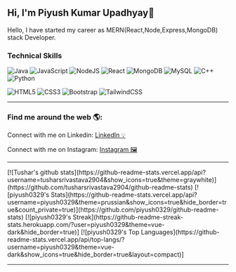 
## Hi, I'm Piyush Kumar Upadhyay👋
Hello, I have started my career as MERN(React,Node,Express,MongoDB) stack Developer. <br>
  
### Technical Skills
 
![Java](https://img.shields.io/badge/java-%23ED8B00.svg?style=for-the-badge&logo=openjdk&logoColor=white)  ![JavaScript](https://img.shields.io/badge/javascript-%23323330.svg?style=for-the-badge&logo=javascript&logoColor=%23F7DF1E)  ![NodeJS](https://img.shields.io/badge/node.js-6DA55F?style=for-the-badge&logo=node.js&logoColor=white) ![React](https://img.shields.io/badge/react-%2320232a.svg?style=for-the-badge&logo=react&logoColor=%2361DAFB)  ![MongoDB](https://img.shields.io/badge/MongoDB-%234ea94b.svg?style=for-the-badge&logo=mongodb&logoColor=white) ![MySQL](https://img.shields.io/badge/mysql-%2300f.svg?style=for-the-badge&logo=mysql&logoColor=white)  ![C++](https://img.shields.io/badge/c++-%2300599C.svg?style=for-the-badge&logo=c%2B%2B&logoColor=white)  ![Python](https://img.shields.io/badge/python-3670A0?style=for-the-badge&logo=python&logoColor=ffdd54) 


![HTML5](https://img.shields.io/badge/html5-%23E34F26.svg?style=for-the-badge&logo=html5&logoColor=white)  ![CSS3](https://img.shields.io/badge/css3-%231572B6.svg?style=for-the-badge&logo=css3&logoColor=white) ![Bootstrap](https://img.shields.io/badge/bootstrap-%238511FA.svg?style=for-the-badge&logo=bootstrap&logoColor=white) ![TailwindCSS](https://img.shields.io/badge/tailwindcss-%2338B2AC.svg?style=for-the-badge&logo=tailwind-css&logoColor=white)


<hr>

<h3> Find me around the web 🌎:</h3>
  Connect with me on Linkedin: <a href="https://www.linkedin.com/in/piyush0329/" target="_blank">LinkedIn 💡</a><br>
  
  Connect with me on Instagram: <a href ="https://www.instagram.com/upadhyayji__0329" target="_blank">Instagram 🖼</a><br>
<hr>
[![Tushar's github stats](https://github-readme-stats.vercel.app/api?username=tusharsrivastava2904&show_icons=true&theme=graywhite)](https://github.com/tusharsrivastava2904/github-readme-stats)
[![piyush0329's Stats](https://github-readme-stats.vercel.app/api?username=piyush0329&theme=prussian&show_icons=true&hide_border=true&count_private=true)](https://github.com/piyush0329/github-readme-stats)
[![piyush0329's Streak](https://github-readme-streak-stats.herokuapp.com/?user=piyush0329&theme=vue-dark&hide_border=true)]
[![piyush0329's Top Languages](https://github-readme-stats.vercel.app/api/top-langs/?username=piyush0329&theme=vue-dark&show_icons=true&hide_border=true&layout=compact)]
<hr>

<!--
**piyush0329/piyush0329** is a ✨ _special_ ✨ repository because its `README.md` (this file) appears on your GitHub profile.

Here are some ideas to get you started:

- 🔭 I’m currently working on ...
   - MERN Stack
- 🌱 I’m currently learning ...
  - React
  - Node
  - Redux

- 🌱 I’m currently learning ...
- 👯 I’m looking to collaborate on ...
- 🤔 I’m looking for help with ...
- 💬 Ask me about ...
- 📫 How to reach me: ...
- 😄 Pronouns: ...
- ⚡ Fun fact: ...
-->
